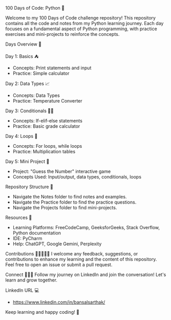 100 Days of Code: Python 🐍

Welcome to my 100 Days of Code challenge repository! 
This repository contains all the code and notes from my Python learning journey. 
Each day focuses on a fundamental aspect of Python programming, with practice exercises and mini-projects to reinforce the concepts.


Days Overview 📅

Day 1: Basics ⛺️
- Concepts: Print statements and input
- Practice: Simple calculator

Day 2: Data Types 📈
- Concepts: Data Types
- Practice: Temperature Converter

Day 3: Conditionals ☝🏻
- Concepts: If-elif-else statements
- Practice: Basic grade calculator

Day 4: Loops 🔁
- Concepts: For loops, while loops
- Practice: Multiplication tables

Day 5: Mini Project 🎳
- Project: "Guess the Number" interactive game
- Concepts Used: Input/output, data types, conditionals, loops


Repository Structure 🕋
- Navigate the Notes folder to find notes and examples.
- Navigate the Practice folder to find the practice questions.
- Navigate the Projects folder to find mini-projects.


Resources 🛜
- Learning Platforms: FreeCodeCamp, GeeksforGeeks, Stack Overflow, Python documentation
- IDE: PyCharm
- Help: ChatGPT, Google Gemini, Perplexity


Contributions 👨🏻‍🤝‍👨🏼
I welcome any feedback, suggestions, or contributions to enhance my learning and the content of this repository. 
Feel free to open an issue or submit a pull request.


Connect 💁🏻‍♂️
Follow my journey on LinkedIn and join the conversation! 
Let's learn and grow together.

LinkedIn URL 💻
- https://www.linkedin.com/in/bansalsarthak/


Keep learning and happy coding! 🎯
